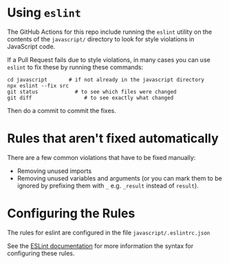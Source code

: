 # Using `eslint`

The GitHub Actions for this repo include running the `eslint` utility on the contents of the `javascript/` directory
to look for style violations in JavaScript code.    

If a Pull Request fails due to style violations, in many cases you can use `eslint` to fix these by running these commands:

```
cd javascript       # if not already in the javascript directory
npx eslint --fix src
git status            # to see which files were changed
git diff                 # to see exactly what changed
```

Then do a commit to commit the fixes.

# Rules that aren't fixed automatically

There are a few common violations that
have to be fixed manually:

* Removing unused imports
* Removing unused variables and arguments (or you can mark them to be ignored by prefixing them with `_` e.g. `_result` instead of `result`).

# Configuring the Rules

The rules for eslint are configured
in the file `javascript/.eslintrc.json`

See the [ESLint documentation](https://eslint.org/docs/user-guide/configuring/configuration-files#using-configuration-files) for more information the syntax for configuring these rules.
